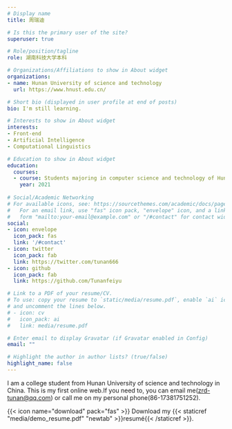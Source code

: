 ```yaml
---
# Display name
title: 周瑞迪

# Is this the primary user of the site?
superuser: true

# Role/position/tagline
role: 湖南科技大学本科

# Organizations/Affiliations to show in About widget
organizations:
- name: Hunan University of science and technology
  url: https://www.hnust.edu.cn/

# Short bio (displayed in user profile at end of posts)
bio: I'm still learning. 

# Interests to show in About widget
interests:
- Front-end 
- Artificial Intelligence
- Computational Linguistics

# Education to show in About widget
education:
  courses:
  - course: Students majoring in computer science and technology of Hunan University of science and technology
    year: 2021
    
# Social/Academic Networking
# For available icons, see: https://sourcethemes.com/academic/docs/page-builder/#icons
#   For an email link, use "fas" icon pack, "envelope" icon, and a link in the
#   form "mailto:your-email@example.com" or "/#contact" for contact widget.
social:
- icon: envelope
  icon_pack: fas
  link: '/#contact'
- icon: twitter
  icon_pack: fab
  link: https://twitter.com/tunan666
- icon: github
  icon_pack: fab
  link: https://github.com/Tunanfeiyu

# Link to a PDF of your resume/CV.
# To use: copy your resume to `static/media/resume.pdf`, enable `ai` icons in `params.toml`, 
# and uncomment the lines below.
# - icon: cv
#   icon_pack: ai
#   link: media/resume.pdf

# Enter email to display Gravatar (if Gravatar enabled in Config)
email: ""

# Highlight the author in author lists? (true/false)
highlight_name: false
---
```


I am a college student from Hunan University of science and technology in China. This is my first online web.If you need to, you can email me(zrd-tunan@qq.com) or call me on my personal phone(86-17381751252).


{{< icon name="download" pack="fas" >}} Download my {{< staticref "media/demo_resume.pdf" "newtab" >}}resumé{{< /staticref >}}.
